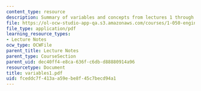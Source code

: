 ```yaml
---
content_type: resource
description: Summary of variables and concepts from lectures 1 through 15.
file: https://ol-ocw-studio-app-qa.s3.amazonaws.com/courses/1-050-engineering-mechanics-i-fall-2007/fceddc7f413aa59ebe8f45c7becd94a1_variables1.pdf
file_type: application/pdf
learning_resource_types:
- Lecture Notes
ocw_type: OCWFile
parent_title: Lecture Notes
parent_type: CourseSection
parent_uid: dec40ff4-e8ca-636f-c6db-d88880914a96
resourcetype: Document
title: variables1.pdf
uid: fceddc7f-413a-a59e-be8f-45c7becd94a1
---
```

